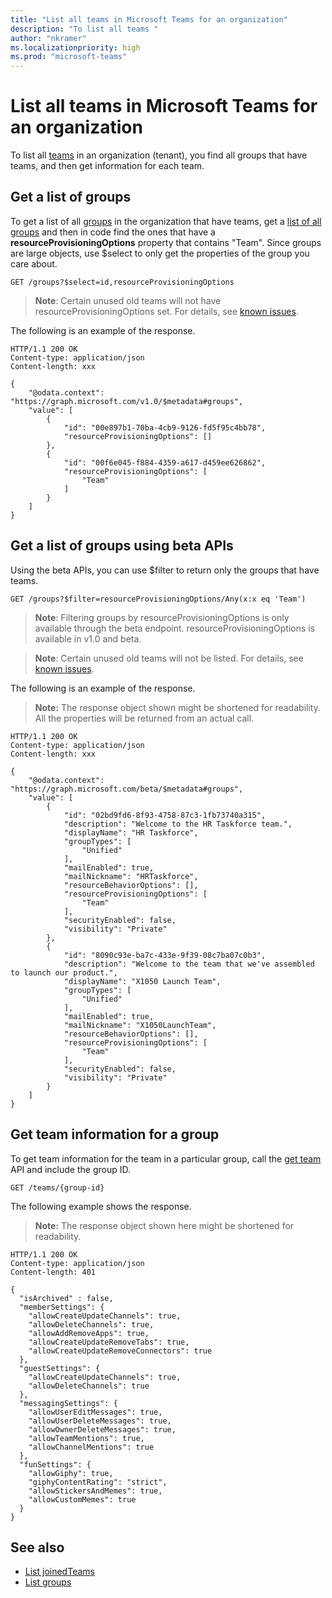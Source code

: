 ```yaml
---
title: "List all teams in Microsoft Teams for an organization"
description: "To list all teams "
author: "nkramer"
ms.localizationpriority: high
ms.prod: "microsoft-teams"
---
```


# List all teams in Microsoft Teams for an organization

To list all [teams](/graph/api/resources/team?view=graph-rest-beta) 
in an organization (tenant), you find all groups that have teams, and then get information for each team.

## Get a list of groups

To get a list of all [groups](/graph/api/resources/group?view=graph-rest-beta) in the organization that have teams,
get a [list of all groups](/graph/api/group-list?view=graph-rest-beta) and then in code find the ones that have
a **resourceProvisioningOptions** property that contains "Team".
Since groups are large objects, use $select to only get the properties of the group you care about.

```http
GET /groups?$select=id,resourceProvisioningOptions
```

> **Note**: Certain unused old teams will not have resourceProvisioningOptions set. For details, see [known issues](known-issues.md#missing-teams-in-list-all-teams).

The following is an example of the response. 

```http
HTTP/1.1 200 OK
Content-type: application/json
Content-length: xxx

{
    "@odata.context": "https://graph.microsoft.com/v1.0/$metadata#groups",
    "value": [
        {
            "id": "00e897b1-70ba-4cb9-9126-fd5f95c4bb78",
            "resourceProvisioningOptions": []
        },
        {
            "id": "00f6e045-f884-4359-a617-d459ee626862",
            "resourceProvisioningOptions": [
                "Team"
            ]
        }
    ]
}
```

## Get a list of groups using beta APIs

Using the beta APIs, you can use $filter to return only the groups that have teams.

```http
GET /groups?$filter=resourceProvisioningOptions/Any(x:x eq 'Team')
```

> **Note**: Filtering groups by resourceProvisioningOptions is only available through the beta endpoint. resourceProvisioningOptions is available in v1.0 and beta.

> **Note**: Certain unused old teams will not be listed. For details, see [known issues](known-issues.md#missing-teams-in-list-all-teams).

The following is an example of the response. 

>**Note:** The response object shown might be shortened for readability. All the properties will be returned from an actual call.

```http
HTTP/1.1 200 OK
Content-type: application/json
Content-length: xxx

{
    "@odata.context": "https://graph.microsoft.com/beta/$metadata#groups",
    "value": [
        {
            "id": "02bd9fd6-8f93-4758-87c3-1fb73740a315",
            "description": "Welcome to the HR Taskforce team.",
            "displayName": "HR Taskforce",
            "groupTypes": [
                "Unified"
            ],
            "mailEnabled": true,
            "mailNickname": "HRTaskforce",
            "resourceBehaviorOptions": [],
            "resourceProvisioningOptions": [
                "Team"
            ],
            "securityEnabled": false,
            "visibility": "Private"
        },
        {
            "id": "8090c93e-ba7c-433e-9f39-08c7ba07c0b3",
            "description": "Welcome to the team that we've assembled to launch our product.",
            "displayName": "X1050 Launch Team",
            "groupTypes": [
                "Unified"
            ],
            "mailEnabled": true,
            "mailNickname": "X1050LaunchTeam",
            "resourceBehaviorOptions": [],
            "resourceProvisioningOptions": [
                "Team"
            ],
            "securityEnabled": false,
            "visibility": "Private"
        }
    ]
}
```

## Get team information for a group

To get team information for the team in a particular group, 
call the [get team](/graph/api/team-get?view=graph-rest-beta) API and include the group ID.

```http
GET /teams/{group-id}
```

The following example shows the response.

>**Note:** The response object shown here might be shortened for readability.
<!-- {
  "blockType": "ignored",
  "truncated": true,
  "@odata.type": "microsoft.graph.team"
} -->
```http
HTTP/1.1 200 OK
Content-type: application/json
Content-length: 401

{
  "isArchived" : false,
  "memberSettings": {
    "allowCreateUpdateChannels": true,
    "allowDeleteChannels": true,
    "allowAddRemoveApps": true,
    "allowCreateUpdateRemoveTabs": true,
    "allowCreateUpdateRemoveConnectors": true    
  },
  "guestSettings": {
    "allowCreateUpdateChannels": true,
    "allowDeleteChannels": true 
  },
  "messagingSettings": {
    "allowUserEditMessages": true,
    "allowUserDeleteMessages": true,
    "allowOwnerDeleteMessages": true,
    "allowTeamMentions": true,
    "allowChannelMentions": true    
  },
  "funSettings": {
    "allowGiphy": true,
    "giphyContentRating": "strict",
    "allowStickersAndMemes": true,
    "allowCustomMemes": true
  }
}
```

## See also

- [List joinedTeams](/graph/api/user-list-joinedteams?view=graph-rest-beta)
- [List groups](/graph/api/group-list?view=graph-rest-beta)
